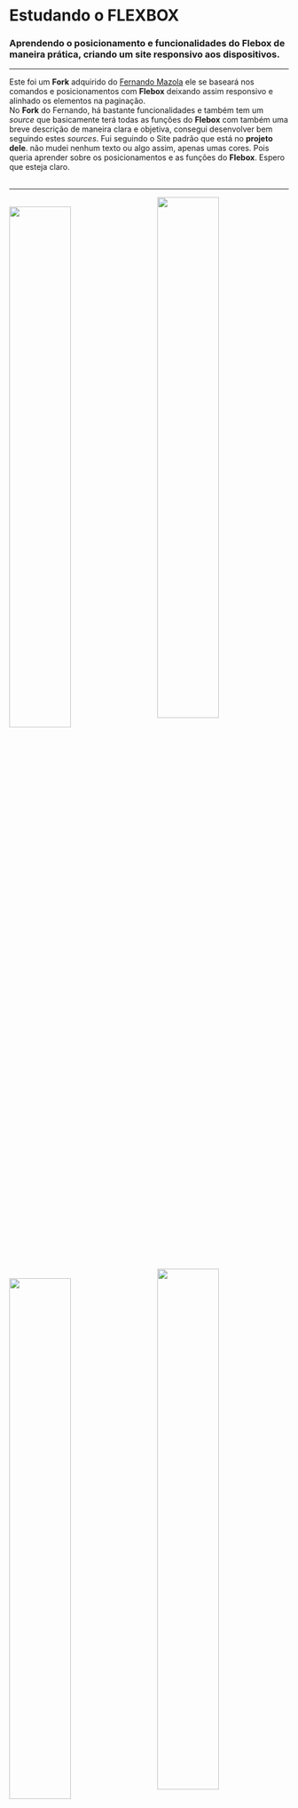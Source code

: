 <h1>Estudando o FLEXBOX</h1>
<h3>Aprendendo o posicionamento e funcionalidades do <b>Flebox</b> de maneira prática, criando um site responsivo aos dispositivos.</h3>

---

Este foi um <b>Fork</b> adquirido do [Fernando Mazola](https://github.com/fernandomazola-student) ele se baseará nos comandos e posicionamentos com <b>Flebox</b> deixando assim responsivo e alinhado os elementos na paginação.<br/>
No <b>Fork</b> do Fernando, há bastante funcionalidades e também tem um <i>source</i> que basicamente terá todas as funções do <b>Flebox</b> com também uma breve descrição de maneira clara e objetiva, consegui desenvolver bem seguindo estes <i>sources</i>. Fui seguindo o Site padrão que está no <b>projeto dele</b>. não mudei nenhum texto ou algo assim, apenas umas cores. Pois queria aprender sobre os posicionamentos e as funções do **Flebox**. Espero que esteja claro. <br/><br/>

---

<img src ="https://raw.githubusercontent.com/elvissouza/Learning-Flexbox/master/img/websiteDemo2.png" height= "49%" width= "47%" align="right"><br/>
<img src ="https://raw.githubusercontent.com/elvissouza/Learning-Flexbox/master/img/websiteDemo.png" height= "49%" width= "47%"> <br/>
<img src ="https://raw.githubusercontent.com/elvissouza/Learning-Flexbox/master/img/websiteDemo4.png" height= "49%" width= "47%px" align="right"><br/>
<img src ="https://raw.githubusercontent.com/elvissouza/Learning-Flexbox/master/img/websiteDemo3.png" height= "49%" width= "47%"><br/>

---

<b>Creditos total para [Fernando Mazola](https://github.com/fernandomazola-student). Obrigado!!</b>
